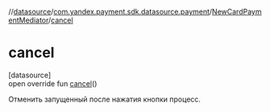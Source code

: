 //[datasource](../../../index.md)/[com.yandex.payment.sdk.datasource.payment](../index.md)/[NewCardPaymentMediator](index.md)/[cancel](cancel.md)

# cancel

[datasource]\
open override fun [cancel](cancel.md)()

Отменить запущенный после нажатия кнопки процесс.
